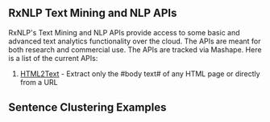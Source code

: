 
## RxNLP Text Mining and NLP APIs

RxNLP's Text Mining and NLP APIs provide access to some basic and advanced text analytics functionality over the cloud. The APIs are meant for both research and commercial use. The APIs are tracked via Mashape. Here is a list of the current APIs:

1. [HTML2Text](https://market.mashape.com/rxnlp/text-mining-and-nlp#1-html2text) - Extract only the #body text# of any HTML page or directly from a URL

## Sentence Clustering Examples
